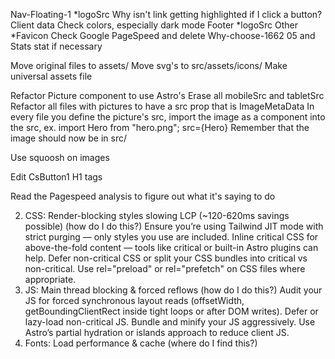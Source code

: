 Nav-Floating-1
    *logoSrc
    Why isn't link getting highlighted if I click a button?
Client data
    Check colors, especially dark mode
Footer
    *logoSrc
Other
    *Favicon
    Check Google PageSpeed and delete Why-choose-1662 05 and Stats stat if necessary
<!-- Testimonials page -->
<!-- Gallery page (portfolio) -->

Move original files to assets/ 
Move svg's to src/assets/icons/
Make universal assets file

Refactor Picture component to use Astro's
Erase all mobileSrc and tabletSrc
Refactor all files with pictures to have a src prop that is ImageMetaData
In every file you define the picture's src, import the image as a component into the src, ex. import Hero from "hero.png"; src={Hero}
    Remember that the image should now be in src/

Use squoosh on images

Edit CsButton1
H1 tags

Read the Pagespeed analysis to figure out what it's saying to do

2. CSS: Render-blocking styles slowing LCP (~120-620ms savings possible) (how do I do this?)
    Ensure you’re using Tailwind JIT mode with strict purging — only styles you use are included.
    Inline critical CSS for above-the-fold content — tools like critical or built-in Astro plugins can help.
    Defer non-critical CSS or split your CSS bundles into critical vs non-critical.
    Use rel="preload" or rel="prefetch" on CSS files where appropriate.
3. JS: Main thread blocking & forced reflows (how do I do this?)
    Audit your JS for forced synchronous layout reads (offsetWidth, getBoundingClientRect inside tight loops or after DOM writes).
    Defer or lazy-load non-critical JS.
    Bundle and minify your JS aggressively.
    Use Astro’s partial hydration or islands approach to reduce client JS.
4. Fonts: Load performance & cache (where do I find this?)
